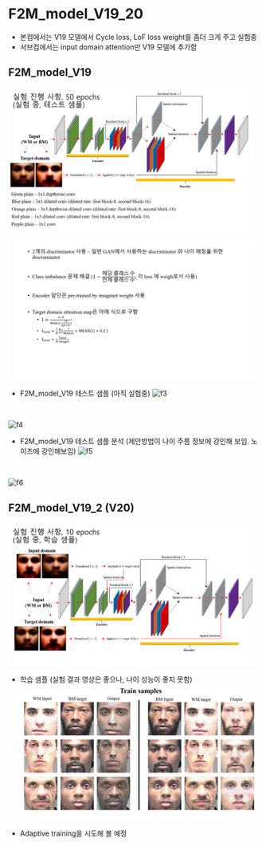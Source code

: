 # F2M_model_V19_20
* 본컴에서는 V19 모델에서 Cycle loss, LoF loss weight를 좀더 크게 주고 실험중
* 서브컴에서는 input domain attention만 V19 모델에 추가함

## F2M_model_V19
![f1](https://github.com/Kimyuhwanpeter/F2M_model_V19_20/blob/main/%EA%B7%B8%EB%A6%BC1.png)

![f2](https://github.com/Kimyuhwanpeter/F2M_model_V19_20/blob/main/%EA%B7%B8%EB%A6%BC2.png)
<br/>

* F2M_model_V19 테스트 샘플 (아직 실험중)
![f3](https://github.com/Kimyuhwanpeter/F2M_model_V19_20/blob/main/%EA%B7%B8%EB%A6%BC3.png)
<br/>

![f4](https://github.com/Kimyuhwanpeter/F2M_model_V19_20/blob/main/%EA%B7%B8%EB%A6%BC5.png)
<br/>

* F2M_model_V19 테스트 샘플 분석 (제안방법이 나이 주름 정보에 강인해 보임. 노이즈에 강인해보임)
![f5](https://github.com/Kimyuhwanpeter/F2M_model_V19_20/blob/main/%EA%B7%B8%EB%A6%BC4.png)
<br/>

![f6](https://github.com/Kimyuhwanpeter/F2M_model_V19_20/blob/main/%EA%B7%B8%EB%A6%BC6.png)
<br/>

## F2M_model_V19_2 (V20)
![f7](https://github.com/Kimyuhwanpeter/F2M_model_V19_20/blob/main/%EA%B7%B8%EB%A6%BC7.png)
<br/>

* 학습 샘플 (실험 결과 영상은 좋으나, 나이 성능이 좋지 못함)
![f8](https://github.com/Kimyuhwanpeter/F2M_model_V19_20/blob/main/%EA%B7%B8%EB%A6%BC8.png)

* Adaptive training을 시도해 볼 예정
